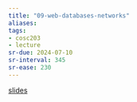 ```yaml
---
title: "09-web-databases-networks"
aliases: 
tags: 
- cosc203
- lecture
sr-due: 2024-07-10
sr-interval: 345
sr-ease: 230
---
```


[slides](https://blackboard.otago.ac.nz/bbcswebdav/pid-2970235-dt-content-rid-19019218_1/courses/COSC203_S2DNI_2022/COSC203_lecture9.pdf)
